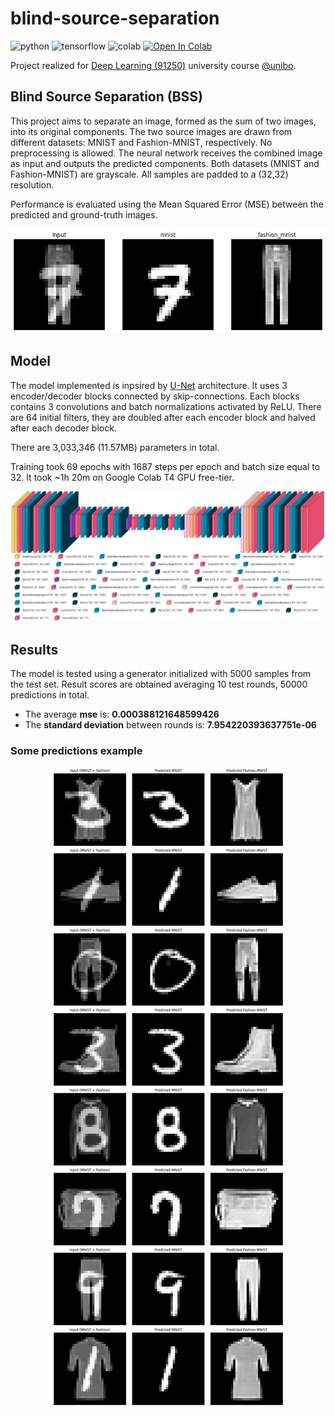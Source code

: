 # blind-source-separation

![python](https://img.shields.io/badge/Python-3776AB.svg?style=plain&logo=Python&logoColor=white)
![tensorflow](https://img.shields.io/badge/TensorFlow-FF6F00.svg?style=plain&logo=TensorFlow&logoColor=white)
![colab](https://img.shields.io/badge/Google%20Colab-F9AB00.svg?style=plain&logo=Google-Colab&logoColor=white)
<a target="_blank" href="https://colab.research.google.com/github/micheledinelli/blind-source-separation/blob/main/blind_source_separation.ipynb">
<img src="https://colab.research.google.com/assets/colab-badge.svg" alt="Open In Colab"/>
</a>

Project realized for [Deep Learning (91250)](https://www.unibo.it/it/studiare/dottorati-master-specializzazioni-e-altra-formazione/insegnamenti/insegnamento/2024/493201) university course [@unibo](https://www.unibo.it/it).

## Blind Source Separation (BSS)

This project aims to separate an image, formed as the sum of two images, into its original components.
The two source images are drawn from different datasets: MNIST and Fashion-MNIST, respectively. No preprocessing is allowed. The neural network receives the combined image as input and outputs the predicted components. Both datasets (MNIST and Fashion-MNIST) are grayscale. All samples are padded to a (32,32) resolution.

Performance is evaluated using the Mean Squared Error (MSE) between the predicted and ground-truth images.

<div align=center>

![mnistxfashion-mnist](images/input.webp)

</div>

## Model

The model implemented is inpsired by [U-Net](https://arxiv.org/abs/1505.04597) architecture. It uses 3 encoder/decoder blocks connected by skip-connections. Each blocks contains 3 convolutions and batch normalizations activated by ReLU. There are 64 initial filters, they are doubled after each encoder block and halved after each decoder block.

There are 3,033,346 (11.57MB) parameters in total.

Training took 69 epochs with 1687 steps per epoch and batch size equal to 32. It took ~1h 20m on Google Colab T4 GPU free-tier.

<div align=center>

![model](images/model.webp)

</div>

## Results

The model is tested using a generator initialized with 5000 samples from the test set. Result scores are obtained averaging 10 test rounds, 50000 predictions in total.

- The average **mse** is: **0.000388121648599426**
- The **standard deviation** between rounds is: **7.954220393637751e-06**

### Some predictions example

<div align=center>

![results](images/results.webp)

</div>

